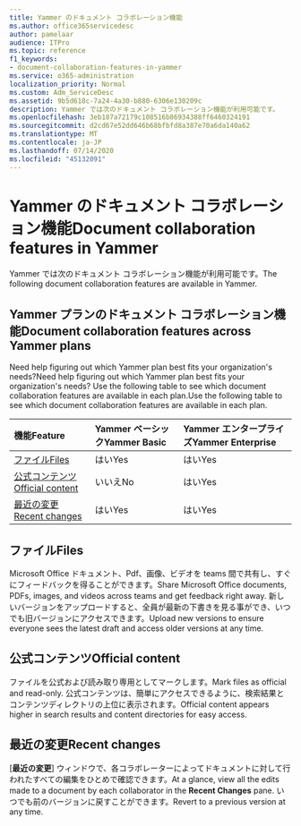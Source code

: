```yaml
---
title: Yammer のドキュメント コラボレーション機能
ms.author: office365servicedesc
author: pamelaar
audience: ITPro
ms.topic: reference
f1_keywords:
- document-collaboration-features-in-yammer
ms.service: o365-administration
localization_priority: Normal
ms.custom: Adm_ServiceDesc
ms.assetid: 9b5d618c-7a24-4a30-b880-6306e130209c
description: Yammer では次のドキュメント コラボレーション機能が利用可能です。
ms.openlocfilehash: 3eb187a72179c108516b86934388ff6460324191
ms.sourcegitcommit: d2cd67e52dd646b68bfbfd8a387e70a6da140a62
ms.translationtype: MT
ms.contentlocale: ja-JP
ms.lasthandoff: 07/14/2020
ms.locfileid: "45132091"
---
```

# <a name="document-collaboration-features-in-yammer"></a><span data-ttu-id="f0fb6-103">Yammer のドキュメント コラボレーション機能</span><span class="sxs-lookup"><span data-stu-id="f0fb6-103">Document collaboration features in Yammer</span></span>

<span data-ttu-id="f0fb6-104">Yammer では次のドキュメント コラボレーション機能が利用可能です。</span><span class="sxs-lookup"><span data-stu-id="f0fb6-104">The following document collaboration features are available in Yammer.</span></span>
  
## <a name="document-collaboration-features-across-yammer-plans"></a><span data-ttu-id="f0fb6-105">Yammer プランのドキュメント コラボレーション機能</span><span class="sxs-lookup"><span data-stu-id="f0fb6-105">Document collaboration features across Yammer plans</span></span>

<span data-ttu-id="f0fb6-106">Need help figuring out which Yammer plan best fits your organization's needs?</span><span class="sxs-lookup"><span data-stu-id="f0fb6-106">Need help figuring out which Yammer plan best fits your organization's needs?</span></span> <span data-ttu-id="f0fb6-107">Use the following table to see which document collaboration features are available in each plan.</span><span class="sxs-lookup"><span data-stu-id="f0fb6-107">Use the following table to see which document collaboration features are available in each plan.</span></span>
  
|<span data-ttu-id="f0fb6-108">**機能**</span><span class="sxs-lookup"><span data-stu-id="f0fb6-108">**Feature**</span></span>|<span data-ttu-id="f0fb6-109">**Yammer ベーシック**</span><span class="sxs-lookup"><span data-stu-id="f0fb6-109">**Yammer Basic**</span></span>|<span data-ttu-id="f0fb6-110">**Yammer エンタープライズ**</span><span class="sxs-lookup"><span data-stu-id="f0fb6-110">**Yammer Enterprise**</span></span>|
|:-----|:-----|:-----|
|[<span data-ttu-id="f0fb6-111">ファイル</span><span class="sxs-lookup"><span data-stu-id="f0fb6-111">Files</span></span>](document-collaboration-features-in-yammer.md#files) <br/> |<span data-ttu-id="f0fb6-112">はい</span><span class="sxs-lookup"><span data-stu-id="f0fb6-112">Yes</span></span>  <br/> |<span data-ttu-id="f0fb6-113">はい</span><span class="sxs-lookup"><span data-stu-id="f0fb6-113">Yes</span></span>  <br/> |
|[<span data-ttu-id="f0fb6-114">公式コンテンツ</span><span class="sxs-lookup"><span data-stu-id="f0fb6-114">Official content</span></span>](document-collaboration-features-in-yammer.md#official-content) <br/> |<span data-ttu-id="f0fb6-115">いいえ</span><span class="sxs-lookup"><span data-stu-id="f0fb6-115">No</span></span>  <br/> |<span data-ttu-id="f0fb6-116">はい</span><span class="sxs-lookup"><span data-stu-id="f0fb6-116">Yes</span></span>  <br/> |
|[<span data-ttu-id="f0fb6-117">最近の変更</span><span class="sxs-lookup"><span data-stu-id="f0fb6-117">Recent changes</span></span>](document-collaboration-features-in-yammer.md#recent-changes) <br/> |<span data-ttu-id="f0fb6-118">はい</span><span class="sxs-lookup"><span data-stu-id="f0fb6-118">Yes</span></span>  <br/> |<span data-ttu-id="f0fb6-119">はい</span><span class="sxs-lookup"><span data-stu-id="f0fb6-119">Yes</span></span>  <br/> |

## <a name="files"></a><span data-ttu-id="f0fb6-120">ファイル</span><span class="sxs-lookup"><span data-stu-id="f0fb6-120">Files</span></span>

<span data-ttu-id="f0fb6-121">Microsoft Office ドキュメント、Pdf、画像、ビデオを teams 間で共有し、すぐにフィードバックを得ることができます。</span><span class="sxs-lookup"><span data-stu-id="f0fb6-121">Share Microsoft Office documents, PDFs, images, and videos across teams and get feedback right away.</span></span> <span data-ttu-id="f0fb6-122">新しいバージョンをアップロードすると、全員が最新の下書きを見る事ができ、いつでも旧バージョンにアクセスできます。</span><span class="sxs-lookup"><span data-stu-id="f0fb6-122">Upload new versions to ensure everyone sees the latest draft and access older versions at any time.</span></span>
  
## <a name="official-content"></a><span data-ttu-id="f0fb6-123">公式コンテンツ</span><span class="sxs-lookup"><span data-stu-id="f0fb6-123">Official content</span></span>

<span data-ttu-id="f0fb6-124">ファイルを公式および読み取り専用としてマークします。</span><span class="sxs-lookup"><span data-stu-id="f0fb6-124">Mark files as official and read-only.</span></span> <span data-ttu-id="f0fb6-125">公式コンテンツは、簡単にアクセスできるように、検索結果とコンテンツディレクトリの上位に表示されます。</span><span class="sxs-lookup"><span data-stu-id="f0fb6-125">Official content appears higher in search results and content directories for easy access.</span></span>

## <a name="recent-changes"></a><span data-ttu-id="f0fb6-126">最近の変更</span><span class="sxs-lookup"><span data-stu-id="f0fb6-126">Recent changes</span></span>

<span data-ttu-id="f0fb6-127">[**最近の変更**] ウィンドウで、各コラボレーターによってドキュメントに対して行われたすべての編集をひとめで確認できます。</span><span class="sxs-lookup"><span data-stu-id="f0fb6-127">At a glance, view all the edits made to a document by each collaborator in the **Recent Changes** pane.</span></span> <span data-ttu-id="f0fb6-128">いつでも前のバージョンに戻すことができます。</span><span class="sxs-lookup"><span data-stu-id="f0fb6-128">Revert to a previous version at any time.</span></span>
  